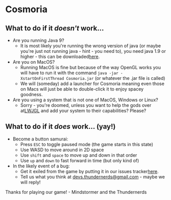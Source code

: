 # Cosmoria

## What to do if it *doesn't* work...
- Are you running Java 9?
  - It is most likely you're running the wrong version of java (or maybe you're just not running java - hint - you need to), you need java 1.9 or higher - this can be downloaded[here](https://www.oracle.com/technetwork/java/javase/downloads/index.html).
- Are you on MacOS? 
  - Running MacOS is fine but because of the way OpenGL works you will have to run it with the command `java -jar -XstartOnFirstThread Cosmoria.jar` (or whatever the .jar file is called)
  - We will (someday) add a launcher for Cosmoria meaning even those on Macs will just be able to double-click it to enjoy spacey goodness.
- Are you using a system that is not one of MacOS, Windows or Linux?
  - Sorry - you're doomed, unless you want to help the gods over at[LWJGL](https://www.lwjgl.org/) and add your system to their capabilities? Please?
  
## What to do if it *does* work... (yay!)
- Become a button samurai:
  - Press `ESC` to toggle paused mode (the game starts in this state)
  - Use WASD to move around in 2D space
  - Use `shift` and `space` to move up and down in that order
  - Use `up` and `down` to fast forward in time (but only kind of)
- In the likely event of a bug:
  - Get it exiled from the game by putting it in our issues tracker[here](https://github.com/Thundernerds/Cosmoria/issues).
  - Tell us what you think at [devs.thundernerds@gmail.com]() - maybe we will reply!
  
Thanks for playing our game! - Mindstormer and the Thundernerds